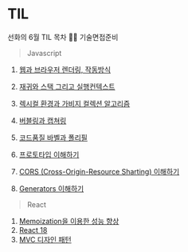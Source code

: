 # TIL

선화의 6월 TIL 목차 📑📑 기술면접준비

> Javascript

 1. [웹과 브라우저 렌더링, 작동방식](javascript/210607.md)
 
 2. [재귀와 스택 그리고 실행컨텍스트](javascript/210608.md)
 
 3. [렉시컬 환경과 가비지 컬렉션 알고리즘](javascript/210609.md)

 4. [버블링과 캡쳐링](javascript/210610.md)
 
 5. [코드품질 바벨과 폴리필](javascript/210611.md)
 
 6. [프로토타입 이해하기](javascript/210613.md)
 
 7. [CORS (Cross-Origin-Resource Sharting) 이해하기](javascript/210614.md)
 
 8. [Generators 이해하기](javascript/210614_1.md)


> React

 1. [Memoization을 이용한 성능 향상](react/Memoization.md)
 2. [React 18](react/react18.md)
 3. [MVC 디자인 패턴](react/mvp패턴.md)

